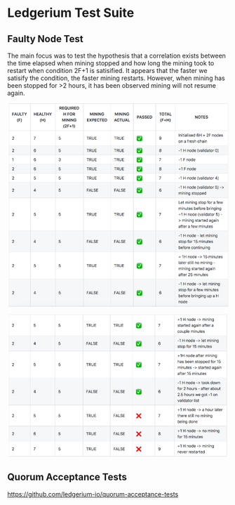 Ledgerium Test Suite
====================

Faulty Node Test
----------------

The main focus was to test the hypothesis that a correlation exists
between the time elapsed when mining stopped and how long the mining
took to restart when condition 2F+1 is satisified. It appears that the
faster we satisify the condition, the faster mining restarts. However,
when mining has been stopped for \>2 hours, it has been observed mining
will not resume again.

![image](images/testresult1.png)

![image](images/testresult2.png)

Quorum Acceptance Tests
-----------------------

<https://github.com/ledgerium-io/quorum-acceptance-tests>
